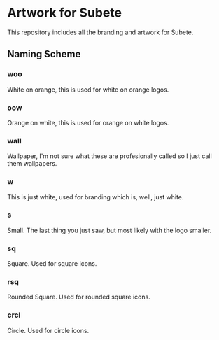 # Artwork for Subete

This repository includes all the branding and artwork for Subete.

## Naming Scheme

### woo
White on orange, this is used for white on orange logos.

### oow
Orange on white, this is used for orange on white logos.

### wall
Wallpaper, I'm not sure what these are profesionally called so I just call them wallpapers.

### w
This is just white, used for branding which is, well, just white.

### s
Small. The last thing you just saw, but most likely with the logo smaller.

### sq
Square. Used for square icons.

### rsq
Rounded Square. Used for rounded square icons.

### crcl
Circle. Used for circle icons.
